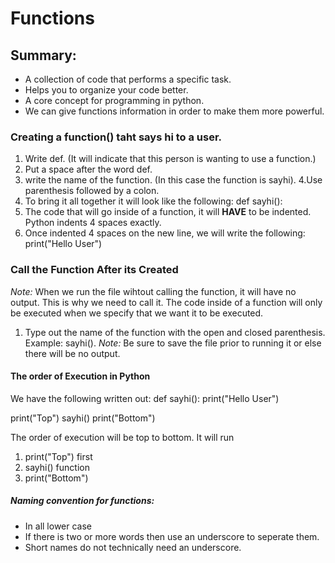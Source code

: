 # Functions

## Summary:
- A collection of code that performs a specific task.
- Helps you to organize your code better.
- A core concept for programming in python.
- We can give functions information in order to make them more powerful.

### Creating a function() taht says hi to a user.
1. Write def. (It will indicate that this person is wanting to use a function.)
2. Put a space after the word def.
3. write the name of the function. (In this case the function is sayhi).
4.Use parenthesis followed by a colon. 
5. To bring it all together it will look like the following: def sayhi():
6. The code that will go inside of a function, it will **HAVE** to be indented. Python indents 4 spaces exactly.
7. Once indented 4 spaces on the new line, we will write the following: print("Hello User")

### Call the Function After its Created

_Note:_ When we run the file wihtout calling the function, it will have no output. This is why we need to call it. The code inside of a function will only be executed when we specify that we want it to be executed.

1. Type out the name of the function with the open and closed parenthesis.
Example: sayhi(). 
_Note:_ Be sure to save the file prior to running it or else there will be no output.

#### The order of Execution in Python

We have the following written out:
def sayhi():
    print("Hello User")

print("Top")
sayhi()
print("Bottom")

The order of execution will be top to bottom. It will run
1. print("Top") first
2. sayhi() function
3. print("Bottom")

##### Naming convention for functions:
- In all lower case
- If there is two or more words then use an underscore to seperate them.
- Short names do not technically need an underscore.